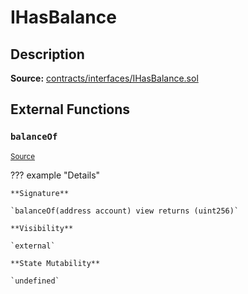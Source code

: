 # IHasBalance

## Description

**Source:** [contracts/interfaces/IHasBalance.sol](https://github.com/Synthetixio/synthetix/tree/v2.38.0/contracts/interfaces/IHasBalance.sol)

## External Functions

### `balanceOf`

<sub>[Source](https://github.com/Synthetixio/synthetix/tree/v2.38.0/contracts/interfaces/IHasBalance.sol#L7)</sub>

??? example "Details"

    **Signature**

    `balanceOf(address account) view returns (uint256)`

    **Visibility**

    `external`

    **State Mutability**

    `undefined`
